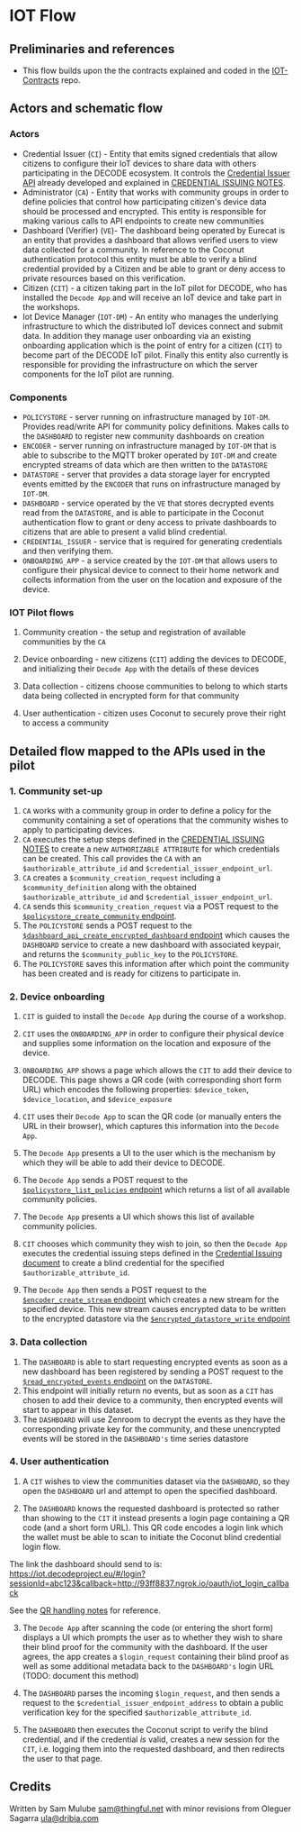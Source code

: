 # IOT Flow

## Preliminaries and references

* This flow builds upon the the contracts explained and coded in the [IOT-Contracts](https://github.com/DECODEproject/iot-pilot-contracts) repo.

## Actors and schematic flow

### Actors

* Credential Issuer (`CI`) - Entity that emits signed credentials that allow citizens to configure their IoT devices to share data with others participating in the DECODE ecosystem. It controls the [Credential Issuer API](https://github.com/DECODEproject/dddc-credential-issuer) already developed and explained in [CREDENTIAL ISSUING NOTES](https://pad.dyne.org/code/#/2/code/edit/qA7Pf4d+sQYBP2MqYgOU0isN/).
* Administrator (`CA`) - Entity that works with community groups in order to define policies that control how participating citizen's device data should be processed and encrypted. This entity is responsible for making various calls to API endpoints to create new communities
* Dashboard (Verifier) (`VE`)- The dashboard being operated by Eurecat is an entity that provides a dashboard that allows verified users to view data collected for a community. In reference to the Coconut authentication protocol this entity must be able to verify a blind credential provided by a Citizen and be able to grant or deny access to private resources based on this verification.
* Citizen (`CIT`) - a citizen taking part in the IoT pilot for DECODE, who has installed the `Decode App` and will receive an IoT device and take part in the workshops.
* Iot Device Manager (`IOT-DM`) - An entity who manages the underlying infrastructure to which the distributed IoT devices connect and submit data. In addition they manage user onboarding via an existing onboarding application which is the point of entry for a citizen (`CIT`) to become part of the DECODE IoT pilot. Finally this entity also currently is responsible for providing the infrastructure on which the server components for the IoT pilot are running.

### Components

* `POLICYSTORE` - server running on infrastructure managed by `IOT-DM`. Provides read/write API for community policy definitions. Makes calls to the `DASHBOARD` to register new community dashboards on creation
* `ENCODER` - server running on infrastructure managed by `IOT-DM` that is able to subscribe to the MQTT broker operated by `IOT-DM` and create encrypted streams of data which are then written to the `DATASTORE`
* `DATASTORE` - server that provides a data storage layer for encrypted events emitted by the `ENCODER` that runs on infrastructure managed by `IOT-DM`.
* `DASHBOARD` - service operated by the `VE` that stores decrypted events read from the `DATASTORE`, and is able to participate in the Coconut authentication flow to grant or deny access to private dashboards to citizens that are able to present a valid blind credential.
* `CREDENTIAL_ISSUER` - service that is required for generating credentials and then verifying them.
* `ONBOARDING_APP` - a service created by the `IOT-DM` that allows users to configure their physical device to connect to their home network and collects information from the user on the location and exposure of the device.

### IOT Pilot flows

1. Community creation - the setup and registration of available communities by the `CA`

2. Device onboarding - new citizens (`CIT`) adding the devices to DECODE, and initializing their `Decode App` with the details of these devices

3. Data collection - citizens choose communities to belong to which starts data being collected in encrypted form for that community

4. User authentication - citizen uses Coconut to securely prove their right to access a community


## Detailed flow mapped to the APIs used in the pilot

### 1. Community set-up

1. `CA` works with a community group in order to define a policy for the community containing a set of operations that the community wishes to apply to participating devices.
1. `CA` executes the setup steps defined in the [CREDENTIAL ISSUING NOTES](https://pad.dyne.org/code/#/2/code/edit/qA7Pf4d+sQYBP2MqYgOU0isN/) to create a new `AUTHORIZABLE ATTRIBUTE` for which credentials can be created. This call provides the `CA` with an `$authorizable_attribute_id` and `$credential_issuer_endpoint_url`.
2. `CA` creates a `$community_creation_request` including a `$community_definition` along with the obtained `$authorizable_attribute_id` and `$credential_issuer_endpoint_url`.
3. `CA` sends this `$community_creation_request` via a POST request to the [`$policystore_create_community` endpoint]( https://decodeproject.github.io/iot-policystore-docs/#tag/Create-Policy).
4. The `POLICYSTORE` sends a POST request to the [`$dashboard_api_create_encrypted_dashboard` endpoint](https://decodeproject.github.io/bcnnow-dashboard-docs/#tag/Create-Encrypted) which causes the `DASHBOARD` service to create a new dashboard with associated keypair, and returns the `$community_public_key` to the `POLICYSTORE`.
5. The `POLICYSTORE` saves this information after which point the community has been created and is ready for citizens to participate in.

### 2. Device onboarding

1. `CIT` is guided to install the `Decode App` during the course of a workshop.
2. `CIT` uses the `ONBOARDING_APP` in order to configure their physical device and supplies some information on the location and exposure of the device.
3. `ONBOARDING_APP` shows a page which allows the `CIT` to add their device to DECODE. This page shows a QR code (with corresponding short form URL) which encodes the following properties: `$device_token`, `$device_location`, and `$device_exposure`

4. `CIT` uses their `Decode App` to scan the QR code (or manually enters the URL in their browser), which captures this information into the `Decode App`.
5. The `Decode App` presents a UI to the user which is the mechanism by which they will be able to add their device to DECODE.
6. The `Decode App` sends a POST request to the [`$policystore_list_policies` endpoint](https://decodeproject.github.io/iot-policystore-docs/#tag/List-Policies) which returns a list of all available community policies.
7. The `Decode App` presents a UI which shows this list of available community policies.

8. `CIT` chooses which community they wish to join, so then the `Decode App` executes the credential issuing steps defined in the [Credential Issuing document](https://pad.dyne.org/code/#/2/code/edit/qA7Pf4d+sQYBP2MqYgOU0isN/) to create a blind credential for the specified `$authorizable_attribute_id`.
9. The `Decode App` then sends a POST request to the [`$encoder_create_stream` endpoint](https://decodeproject.github.io/iot-encoder-docs/#tag/Create-Stream) which creates a new stream for the specified device. This new stream causes encrypted data to be written to the encrypted datastore via the [`$encrypted_datastore_write` endpoint](https://decodeproject.github.io/iot-datastore-docs/#tag/Write-Events)

### 3. Data collection

1. The `DASHBOARD` is able to start requesting encrypted events as soon as a new dashboard has been registered by sending a POST request to the [`$read_encrypted_events` endpoint](https://decodeproject.github.io/iot-datastore-docs/#tag/Read-Events) on the `DATASTORE`.
2. This endpoint will initially return no events, but as soon as a `CIT` has chosen to add their device to a community, then encrypted events will start to appear in this dataset.
3. The `DASHBOARD` will use Zenroom to decrypt the events as they have the corresponding private key for the community, and these unencrypted events will be stored in the `DASHBOARD's` time series datastore

### 4. User authentication

1. A `CIT` wishes to view the communities dataset via the `DASHBOARD`, so they open the `DASHBOARD` url and attempt to open the specified dashboard.

2. The `DASHBOARD` knows the requested dashboard is protected so rather than showing to the `CIT` it instead presents a login page containing a QR code (and a short form URL). This QR code encodes a login link which the wallet must be able to scan to initiate the Coconut blind credential login flow.

  The link the dashboard should send to is: https://iot.decodeproject.eu/#/login?sessionId=abc123&callback=http://93ff8837.ngrok.io/oauth/iot_login_callback

  See the [QR handling notes](./qr_handling.md) for reference.


3. The `Decode App` after scanning the code (or entering the short form) displays a UI which prompts the user as to whether they wish to share their blind proof for the community with the dashboard. If the user agrees, the app creates a `$login_request` containing their blind proof as well as some additional metadata back to the `DASHBOARD's` login URL (TODO: document this method)


4. The `DASHBOARD` parses the incoming `$login_request`, and then sends a request to the `$credential_issuer_endpoint_address` to obtain a public verification key for the specified `$authorizable_attribute_id`. 

5. The `DASHBOARD` then executes the Coconut script to verify the blind credential, and if the credential _is_ valid, creates a new session for the `CIT`, i.e. logging them into the requested dashboard, and then redirects the user to that page.

## Credits

Written by Sam Mulube <sam@thingful.net> with minor revisions from Oleguer Sagarra <ula@dribia.com>